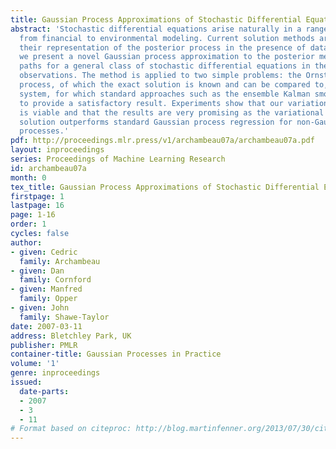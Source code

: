 ```yaml
---
title: Gaussian Process Approximations of Stochastic Differential Equations
abstract: 'Stochastic differential equations arise naturally in a range of contexts,
  from financial to environmental modeling. Current solution methods are limited in
  their representation of the posterior process in the presence of data. In this work,
  we present a novel Gaussian process approximation to the posterior measure \emphover
  paths for a general class of stochastic differential equations in the presence of
  observations. The method is applied to two simple problems: the Ornstein-Uhlenbeck
  process, of which the exact solution is known and can be compared to, and the double-well
  system, for which standard approaches such as the ensemble Kalman smoother fail
  to provide a satisfactory result. Experiments show that our variational approximation
  is viable and that the results are very promising as the variational approximate
  solution outperforms standard Gaussian process regression for non-Gaussian Markov
  processes.'
pdf: http://proceedings.mlr.press/v1/archambeau07a/archambeau07a.pdf
layout: inproceedings
series: Proceedings of Machine Learning Research
id: archambeau07a
month: 0
tex_title: Gaussian Process Approximations of Stochastic Differential Equations
firstpage: 1
lastpage: 16
page: 1-16
order: 1
cycles: false
author:
- given: Cedric
  family: Archambeau
- given: Dan
  family: Cornford
- given: Manfred
  family: Opper
- given: John
  family: Shawe-Taylor
date: 2007-03-11
address: Bletchley Park, UK
publisher: PMLR
container-title: Gaussian Processes in Practice
volume: '1'
genre: inproceedings
issued:
  date-parts:
  - 2007
  - 3
  - 11
# Format based on citeproc: http://blog.martinfenner.org/2013/07/30/citeproc-yaml-for-bibliographies/
---
```

